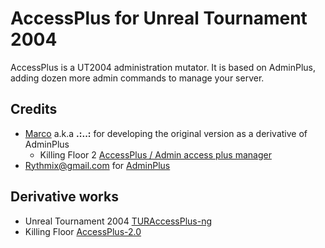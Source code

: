 # AccessPlus for Unreal Tournament 2004

AccessPlus is a UT2004 administration mutator. It is based on AdminPlus, adding dozen more admin commands to manage your server.

## Credits

* [Marco](https://github.com/Marco888) a.k.a **.:..:** for developing the original version as a derivative of AdminPlus
  * Killing Floor 2 [AccessPlus / Admin access plus manager](https://forums.tripwireinteractive.com/index.php?threads/utility-admin-access-plus-manager.118740/)
* Rythmix@gmail.com for [AdminPlus](http://planetunreal.gamespy.com/View1dde.html?view=UT2004Files.Detail&id=705)

## Derivative works

* Unreal Tournament 2004 [TURAccessPlus-ng](https://github.com/0xC0ncord/TURAccessPlus-ng)
* Killing Floor [AccessPlus-2.0](https://github.com/weebskin/AccessPlus-2.0)
